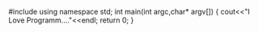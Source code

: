#include<iostream>
using namespace std;
int main(int argc,char* argv[])
{
  cout<<"I Love Programm...."<<endl;
  return 0;
}
